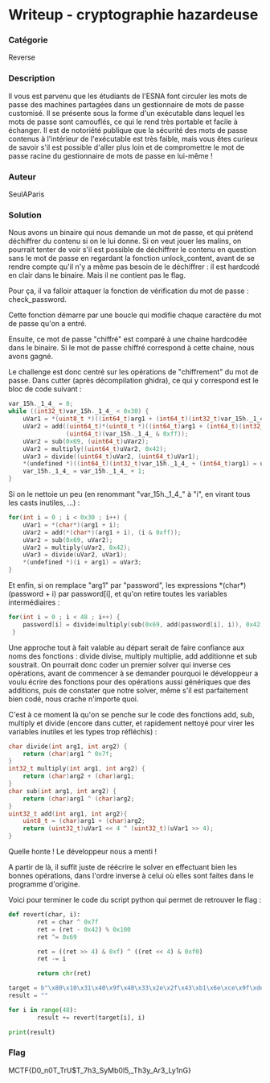 # Writeup - cryptographie hazardeuse

### Catégorie

Reverse

### Description

Il vous est parvenu que les étudiants de l'ESNA font circuler les mots de passe des machines partagées dans un gestionnaire de mots de passe customisé. Il se présente sous la forme d'un exécutable dans lequel les mots de passe sont camouflés, ce qui le rend très portable et facile à échanger. Il est de notoriété publique que la sécurité des mots de passe contenus à l'intérieur de l'exécutable est très faible, mais vous êtes curieux de savoir s'il est possible d'aller plus loin et de compromettre le mot de passe racine du gestionnaire de mots de passe en lui-même !

### Auteur

SeulAParis

### Solution

Nous avons un binaire qui nous demande un mot de passe, et qui prétend déchiffrer du contenu si on le lui donne. Si on veut jouer les malins, on pourrait tenter de voir s'il est possible de déchiffrer le contenu en question sans le mot de passe en regardant la fonction unlock_content, avant de se rendre compte qu'il n'y a même pas besoin de le déchiffrer : il est hardcodé en clair dans le binaire. Mais il ne contient pas le flag.

Pour ça, il va falloir attaquer la fonction de vérification du mot de passe : check_password.

Cette fonction démarre par une boucle qui modifie chaque caractère du mot de passe qu'on a entré.

Ensuite, ce mot de passe "chiffré" est comparé à une chaine hardcodée dans le binaire. Si le mot de passe chiffré correspond à cette chaine, nous avons gagné.

Le challenge est donc centré sur les opérations de "chiffrement" du mot de passe. Dans cutter (après décompilation ghidra), ce qui y correspond est le bloc de code suivant :

```c
var_15h._1_4_ = 0;
while ((int32_t)var_15h._1_4_ < 0x30) {
    uVar1 = *(uint8_t *)((int64_t)arg1 + (int64_t)(int32_t)var_15h._1_4_);
    uVar2 = add((uint64_t)*(uint8_t *)((int64_t)arg1 + (int64_t)(int32_t)var_15h._1_4_), 
                (uint64_t)(var_15h._1_4_ & 0xff));
    uVar2 = sub(0x69, (uint64_t)uVar2);
    uVar2 = multiply((uint64_t)uVar2, 0x42);
    uVar3 = divide((uint64_t)uVar2, (uint64_t)uVar1);
    *(undefined *)((int64_t)(int32_t)var_15h._1_4_ + (int64_t)arg1) = uVar3;
    var_15h._1_4_ = var_15h._1_4_ + 1;
}
```

Si on le nettoie un peu (en renommant "var\_15h.\_1\_4\_" à "i", en virant tous les casts inutiles, ...) :

```c
for(int i = 0 ; i < 0x30 ; i++) {
    uVar1 = *(char*)(arg1 + i);
    uVar2 = add(*(char*)(arg1 + i), (i & 0xff));
    uVar2 = sub(0x69, uVar2);
    uVar2 = multiply(uVar2, 0x42);
    uVar3 = divide(uVar2, uVar1);
    *(undefined *)(i + arg1) = uVar3;
}
```

Et enfin, si on remplace "arg1" par "password", les expressions \*(char\*)(password + i) par password[i], et qu'on retire toutes les variables intermédiaires :

```c
for(int i = 0 ; i < 48 ; i++) {
    password[i] = divide(multiply(sub(0x69, add(password[i], i)), 0x42), password[i]);
 }
 ```
 
Une approche tout à fait valable au départ serait de faire confiance aux noms des fonctions : divide divise, multiply multiplie, add additionne et sub soustrait. On pourrait donc coder un premier solver qui inverse ces opérations, avant de commencer à se demander pourquoi le développeur a voulu écrire des fonctions pour des opérations aussi génériques que des additions, puis de constater que notre solver, même s'il est parfaitement bien codé, nous crache n'importe quoi.

C'est à ce moment là qu'on se penche sur le code des fonctions add, sub, multiply et divide (encore dans cutter, et rapidement nettoyé pour virer les variables inutiles et les types trop réfléchis) :

```c
char divide(int arg1, int arg2) {
    return (char)arg1 ^ 0x7f;
}
int32_t multiply(int arg1, int arg2) {
    return (char)arg2 + (char)arg1;
}
char sub(int arg1, int arg2) {
    return (char)arg1 ^ (char)arg2;
}
uint32_t add(int arg1, int arg2){
    uint8_t = (char)arg1 + (char)arg2;
    return (uint32_t)uVar1 << 4 ^ (uint32_t)(uVar1 >> 4);
}
```

Quelle honte ! Le développeur nous a menti !

A partir de là, il suffit juste de réécrire le solver en effectuant bien les bonnes opérations, dans l'ordre inverse à celui où elles sont faites dans le programme d'origine.

Voici pour terminer le code du script python qui permet de retrouver le flag :

```py
def revert(char, i):
        ret = char ^ 0x7f
        ret = (ret - 0x42) % 0x100
        ret ^= 0x69

        ret = ((ret >> 4) & 0xf) ^ ((ret << 4) & 0xf0)
        ret -= i

        return chr(ret)

target = b"\x80\x10\x31\x40\x9f\x40\x33\x2e\x2f\x43\xb1\x6e\xce\x9f\xde\xe3\x0e\xcf\x40\x5f\x20\x0f\x3e\xdd\xfe\x5f\x70\x2c\xc1\x40\x7f\xdf\x5c\x11\x6d\xfc\xfe\x2d\x41\x3c\x0f\xfa\x61\x4d\xdf\x7a\xb2\xa2"
result = ""

for i in range(48):
        result += revert(target[i], i)

print(result)
```

### Flag

MCTF{D0_n0T_TrU$T_7h3_SyMb0l5,_Th3y_Ar3_Ly1nG}
